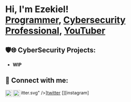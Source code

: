 <h1>Hi, I'm Ezekiel! <br/><a href="https://github.com/joshmadakor1">Programmer</a>, <a href="https://www.linkedin.com/in/ezekiel-eden-b327b014a/">Cybersecurity Professional</a>, <a href="https://www.youtube.com/c/joshmadakor">YouTuber</a></h1>

<h2>🛡️🌐 CyberSecurity Projects:</h2>

- <b>WIP</b>
 


<h2> 🤳 Connect with me:</h2>

itter.svg" />][twitter]
[<img align="left" alt="JoshMadakor | LinkedIn" width="22px" src="https://cdn.jsdelivr.net/npm/simple-icons@v3/icons/linkedin.svg" />][linkedin]
[<img align="left" alt="JoshMadakor | Instagram" width="22px" src="https://cdn.jsdelivr.net/npm/simple-icons@v3/icons/instagram.svg" />][instagram]

[twitter]: https://twitter.com/joshmadakor
[linkedin]: https://www.linkedin.com/in/ezekiel-eden-b327b014a/

<!--

- 🔭 I’m currently working on ...
- 🌱 I’m currently learning ...
- 👯 I’m looking to collaborate on ...
- 🤔 I’m looking for help with ...
- 💬 Ask me about ...
- 📫 How to reach me: ...
- 😄 Pronouns: ...
- ⚡ Fun fact: ...
-->
